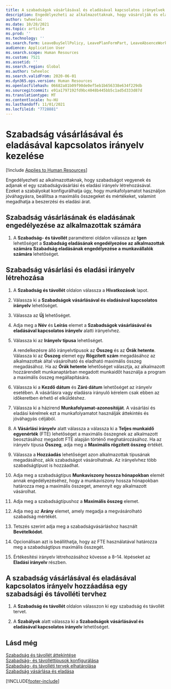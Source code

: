 ```yaml
---
title: A szabadságok vásárlásával és eladásával kapcsolatos irányelvek kezelése
description: Engedélyezheti az alkalmazottaknak, hogy vásárolják és eladják a szabadságukat a Dynamics 365 Human Resources alkalmazásban.
author: twheeloc
ms.date: 10/28/2021
ms.topic: article
ms.prod: ''
ms.technology: ''
ms.search.form: LeaveBuySellPolicy, LeavePlanFormPart, LeaveAbsenceWorkspace
audience: Application User
ms.search.scope: Human Resources
ms.custom: 7521
ms.assetid: ''
ms.search.region: Global
ms.author: twheeloc
ms.search.validFrom: 2020-06-01
ms.dyn365.ops.version: Human Resources
ms.openlocfilehash: 06682a81b09f90de0ef5eb1b656338e634f229db
ms.sourcegitcommit: e91a1797192fd9bc4048b445bb5c1ad5d333d87d
ms.translationtype: MT
ms.contentlocale: hu-HU
ms.lasthandoff: 11/01/2021
ms.locfileid: "7728881"
---
```

# <a name="manage-buy-and-sell-leave-policies"></a>Szabadság vásárlásával és eladásával kapcsolatos irányelv kezelése

[!include [Applies to Human Resources](../includes/applies-to-hr.md)]

Engedélyezheti az alkalmazottaknak, hogy szabadságot vegyenek és adjanak el egy szabadságvásárlási és eladási irányelv létrehozásával. Ezeket a szabályokat konfigurálhatja úgy, hogy munkafolyamatot használjon jóváhagyásra, beállítsa a maximális összegeket és mértékeket, valamint megadhatja a beszerzési és eladási árat. 

## <a name="enable-employees-to-buy-and-sell-leave"></a>Szabadság vásárlásának és eladásának engedélyezése az alkalmazottak számára

1. A **Szabadság- és távollét** paraméterei oldalon válassza az **Igen** lehetőséget a **Szabadság eladásának engedélyezése az alkalmazottak számára** **Szabadság eladásának engedélyezése a munkavállalók számára** lehetőséget.

## <a name="create-a-buy-and-sell-leave-policy"></a>Szabadság vásárlási és eladási irányelv létrehozása

1. A **Szabadság és távollét** oldalon válassza a **Hivatkozások** lapot. 

2. Válassza ki a **Szabadságok vásárlásával és eladásával kapcsolatos irányelv** lehetőséget.

3. Válassza az **Új** lehetőséget.

4. Adja meg a **Név** és **Leírás** elemet a **Szabadságok vásárlásával és eladásával kapcsolatos irányelv** alatti irányelvhez. 

5. Válassza ki az **Irányelv típusa** lehetőséget. 

   A rendelkezésre álló irányelvtípusok az **Összeg** és az **Órák hetente**. Válassza ki az **Összeg** elemet egy **Rögzített szám** megadásához az alkalmazottak által vásárolható és eladható maximális összeg megadásához. Ha az **Órák hetente** lehetőséget választja, az alkalmazott hozzárendelt munkanaptárban megadott munkaidőt használja a program a maximális összeg megállapítására. 

6. Válassza ki a **Kezdő dátum** és **Záró dátum** lehetőséget az irányelv esetében. A vásárlásra vagy eladásra irányuló kérelem csak ebben az időkeretben érhető el elküldéshez. 

7. Válassza ki a házirend **Munkafolyamat-azonosítóját**. A vásárlási és eladási kérelmek ezt a munkafolyamatot használják áttekintés és jóváhagyás céljából. 

8. A **Vásárlási irányelv** alatt válassza a válassza ki a **Teljes munkaidő egyenérték** (FTE) lehetőséget a maximális összegnek az alkalmazott beosztásához megadott FTE alapján történő meghatározásához. Ha az irányelv típusa **Összeg**, adja meg a **Maximális rögzített összeg** értékét. 

9. Válassza a **Hozzáadás** lehetőséget azon alkalmazottak típusának megadásához, akik szabadságot vásárolhatnak. Az irányelvhez több szabadságtípust is hozzáadhat. 

10. Adja meg a szabadságtípus **Munkaviszony hossza hónapokban** elemét annak engedélyezéséhez, hogy a munkaviszony hossza hónapokban határozza meg a maximális összeget, amennyit egy alkalmazott vásárolhat. 

11. Adja meg a szabadságtípushoz a **Maximális összeg** elemet. 

12. Adja meg az **Arány** elemet, amely megadja a megvásárolható szabadság mértékét. 

13. Tetszés szerint adja meg a szabadságvásárláshoz használt **Bevételkódot**. 

14. Opcionálisan azt is beállíthatja, hogy az FTE használatával határozza meg a szabadságtípus maximális összegét. 

15. Értékesítési irányelv létrehozásához kövesse a 8–14. lépéseket az **Eladási irányelv** részben. 

## <a name="add-the-buy-and-sell-leave-policy-to-a-leave-and-absence-plan"></a>A szabadság vásárlásával és eladásával kapcsolatos irányelv hozzáadása egy szabadsági és távolléti tervhez

1. A **Szabadság és távollét** oldalon válasszon ki egy szabadság és távollét tervet.

2. A **Szabályok** alatt válassza ki a **Szabadságok vásárlásával és eladásával kapcsolatos irányelv** lehetőséget.

## <a name="see-also"></a>Lásd még

[Szabadság és távollét áttekintése](hr-leave-and-absence-overview.md)</br>
[Szabadság- és távolléttípusok konfigurálása](hr-leave-and-absence-types.md)</br>
[Szabadság- és távolléti tervek elhatárolása](hr-leave-and-absence-accrue.md)</br>
[Szabadság vásárlása és eladása](hr-employee-self-service-buy-sell-leave.md)



[!INCLUDE[footer-include](../includes/footer-banner.md)]
